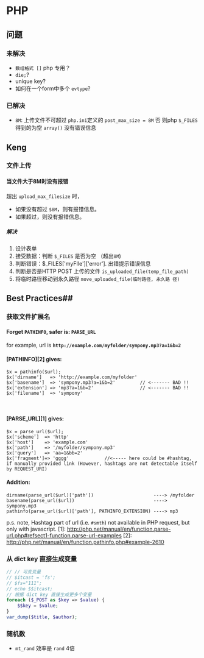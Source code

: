 # PHP #

## 问题 ##

### 未解决 ###

- `数组格式 []` php 专用？
- `die;`?
- unique key?
- 如何在一个form中多个 `evtype`?

### 已解决 ###

- `8M`: 上传文件不可超过 `php.ini`定义的 `post_max_size = 8M` 否
  则php `$_FILES` 得到的为空 `array()` 没有错误信息

## Keng ##

### 文件上传 ###


#### 当文件大于8M时没有报错 ####

超出 `upload_max_filesize` 时，

- 如果没有超过 `$8M`，则有报错信息。
- 如果超过，则没有报错信息。

##### 解决 #####

1. 设计表单
2. 接受数据：判断 `$_FILES` 是否为空 （超出`8M`)
3. 判断错误：$_FILES['myFIle']['error']. 出错提示错误信息
4. 判断是否是HTTP POST 上传的文件
   `is_uploaded_file(temp_file_path)`
5. 将临时路径移动到永久路径 `move_uploaded_file(临时路径, 永久路
   径)`



## Best Practices##

### 获取文件扩展名 ###

#### Forget **`PATHINFO`**, safer is: **`PARSE_URL`** ####

for example, url is **`http://example.com/myfolder/sympony.mp3?a=1&b=2`**

    
#### [PATHINFO][2] gives: ####

    $x = pathinfo($url);
    $x['dirname']   => 'http://example.com/myfolder'
    $x['basename']  => 'sympony.mp3?a=1&b=2'         // <------- BAD !!
    $x['extension'] => 'mp3?a=1&b=2'                 // <------- BAD !!
    $x['filename']  => 'sympony'

<br/>

#### [PARSE_URL][1] gives: ####

    $x = parse_url($url);
    $x['scheme']  => 'http'
    $x['host']    => 'example.com'
    $x['path']    => '/myfolder/sympony.mp3'
    $x['query']   => 'aa=1&bb=2'
    $x['fragment']=> 'gggg'             //<----- here could be #hashtag, if manually provided link (However, hashtags are not detectable itself by REQUEST_URI)


#### **Addition**: ####

    dirname(parse_url($url)['path'])                      ----> /myfolder
    basename(parse_url($url))                             ----> sympony.mp3
    pathinfo(parse_url($url)['path'], PATHINFO_EXTENSION) ----> mp3

p.s. note, Hashtag part of url (i.e. `#smth`) not available in
PHP request, but only with javascript.
[1]: http://php.net/manual/en/function.parse-url.php#refsect1-function.parse-url-examples
[2]: http://php.net/manual/en/function.pathinfo.php#example-2610


### 从 dict key 直接生成变量 ###

``` php
// // 可变变量
// $itcast = 'fs';
// $fs="111";
// echo $$itcast;
// 根据 dict key 直接生成更多个变量
foreach ($_POST as $key => $value) {
    $$key = $value;
}
var_dump($title, $author);
```

### 随机数 ###

- `mt_rand` 效率是 `rand` 4倍



































